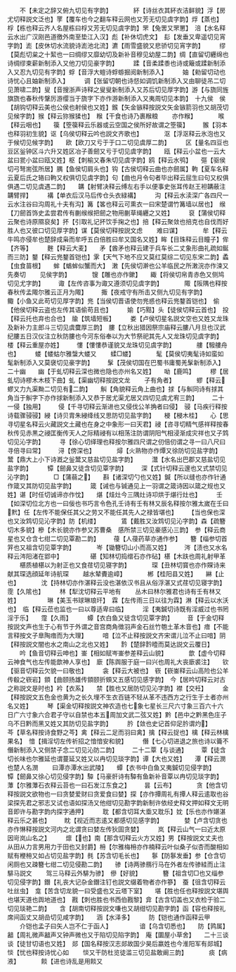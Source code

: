 <!-- { "loadSidebar": true } -->
　　不【未定之辞又俯九切见有字韵】　　　　紑【诗丝衣其紑衣洁鲜貌】浮【房尤切释説文泛也】罦【覆车也今之翻车释云网也又芳无切见虞字韵】烰【蒸也】　　　桴【栋也释云齐人名屋栋曰桴又芳无切见虞字韵】罘【兔罟又罘罳】　涪【水名释云水出广汉刚邑道徼外南至垫江入汉】彪【补休切虎文】　髟【发垂又卑遥切见宵字韵】滮【皮休切水流貌诗滮池北流】瀌【雨雪盛貌又悲骄切见宵字韵】　　　缪【莫彪切枲之十絜也一曰绸缪又靡幼切及新补音穆见幼屋二韵】绸【直留切纒绵也诗绸缪束薪新制添入又他刀切见豪字韵】　　　蹂【音柔蹂黍也诗或簸或蹂新制添入又忍九切见有字韵】蜉【音浮大螘诗蜉蝣掘阅新制添入】　　　妯【勑留切动也诗忧心且妯新制添入】　　　调【张留切朝也诗惄如调饥新制添入又由聊徒吊二切见萧啸二韵】叟【音搜浙声诗释之叟叟新制添入又苏后切见厚字韵】游【与旒同旌旗旒也春秋传鞶厉游缨当于旒字下亦作游新制添入又夷周切见本韵】　十九侯　侯【胡钩切释云美也公侯也射侯也又姓】鍭【矢金镞释按説文矢金镞箭羽也又胡茂切见候字韵】猴【释云狝猴猱也】　糇【干食也诗乃裹糇粮
　　亦作糇】　　　　喉【释云咽也】　　篌【箜篌释云乐器或云空国之侯所好故谓之箜篌】
　　翭【羽本也释羽初生貌】讴【乌侯切释云吟也説文齐歌也】　　　　沤【浮沤释云氷泡也又于候切见候字韵】　　欧【欧刀又亏于于口二切见虞厚二韵】　　　区【量名四豆也豆区釡钟区斗六升又姓区冶子善劒又亏于切见虞字韵】　　瓯【释云小盆也一云大盆曰瓽小盆曰瓯又姓】枢【刺榆又春朱切见虞字韵】鸥【释云水鸮】　　彄【驱侯切弓弩耑弦所居】腢【鱼侯切肩头也】钩【古侯切释云曲也亦劒属】軥【夏车名释云夏后氏之辂曰軥又权俱切见虞字韵】句【曲也月令句者毕出释云屈生曰句又权俱俱遇二切见虞遇二韵】　　韝【射臂决释云缚左右手以便事史张耳传赵王袒韝蔽注韝臂捍】　　　褠【单衣后汉马后传仓头衣緑褠】　　　沟【释云水渎深广各四尺一云水注谷曰沟周礼十夫有沟】篝【笿也释云可熏衣一曰宋楚谓竹篝墙以居也】　缑【刀劒首饰史孟尝君传有蒯缑缑把劒之物用蒯草绳纒之又姓】　　　裒【蒲侯切释云聚也诗原隰裒矣】抔【引取礼记抔饮手掬之也】掊【释云聚敛也掊克也自伐而好胜人也又彼口切见厚字韵】谋【莫侯切释按説文虑
　　难曰谋】　　　　牟【释云牛鸣亦侵牟也楚辞成枭而牟呼五白倍胜曰牟又国名又姓】眸【目珠释云目瞳子】侔【齐等】　　　麰【释云大麦】　　矛【酋矛也释云建于兵车长二丈象形曲礼疏如鋋而三防】鍪【释云兠鍪首铠也】雺【天气下地不应又莫红莫综二切见东宋二韵】蟊【虫食苗根】　　蛑【蝤蛑似蟹而大】　潄【先侯切澣也公羊临民之所潄浣亦作涑又先奏切
　　见侯字韵】　　　　锼【雕也亦作鏉】　　緅【将侯切帛青赤色又侧鸠切见尤字韵】
　　诹【左传咨事为诹又遵须切见虞字韵】　　　　陬【阪隅也释按春秋传孟陬尔雅云正月为陬】
　　掫【夜戒守有所击又侧九切见有字韵】　　　　鲰【小鱼又此苟切见厚字韵】兠【当侯切晋语使勿兠惑也释云兠鍪首铠也】　偷【他侯切释云盗也左传其语偷苟且也】　　　媮【巧黠】头【徒侯切释云首也】　投【释云托也弃也合也】　牏【筑墙短板】　　　娄【卢侯切星名説文空也又姓又龙珠及新补力主郎斗三切见虞麌厚三韵】　膢【立秋出猎因祭宗庙释云膢八月旦也汉武纪膢五日汉仪注立秋防膢也今河东俗奉以为大节祭祀其先人又龙珠切见虞字韵】　　楼【释云重屋亦姓】
　　慺【慺慺恭谨貌又龙珠切见虞字韵】　　　　艛【驋艛舟也】　　　蝼【蝼蛄尔雅螜大蝼又
　　蝚□蝼】　　　　髦【莫侯切夷髦诗如蛮如髦新制添入又莫襃切见豪字韵】
　　髳【茂侯切国在巴蜀书庸蜀羌髳新制添入】　　　二十幽　　幽【于虬切释云深也微也隐也亦州名又姓】　　呦【鹿鸣】　　　樛【居虬切诗樛木木枝下曲】虬【渠幽切释按説文龙
　　子有角者】　　　　蟉【释云蟉又力九渠黝二切见有二韵】　　觓【角貌释云角上曲也】捄【与觓同诗有捄其角当于觓字下亦作捄新制添入又恭于居尤渠尤居又四切见虞尤宥三韵】
　　二十一侵【独用】
　　侵【千寻切释云渐进也又侵伐公羊捔者曰侵】　骎【马疾行释按诗载骤骎骎】綅【诗贝胄朱綅绛线又思防切见盐字韵】　　梫【梫木桂】　　心【思寻切星名释云火藏説文土藏也在身之中象形一曰天君】祲【咨寻切精气感祥释按春秋传见赤黒之祲匡衡传天人之际精祲有以相荡注防谓阴阳气相浸渐成灾祥也又子鸩切见沁字韵】　　　寻【徐心切绎理也释按尔雅四尺谓之仞倍仞谓之寻一曰八尺曰寻倍寻曰常】
　　浔【傍深也】　　　　燖【火熟物亦作燂又徐防切见盐字韵】　　　鬵【鼎大上小下诗漑之釡鬵又慈盐切见盐字韵】　　　灊【水名出巴郡又慈盐切见盐字韵】　　　镡【劒鼻又徒含切见覃字韵】
　　深【式针切释云邃也又式禁切见沁字韵】　　　　□【蒲蒻之】　　斟【诸深切勺也又姓】鍼【所以缝也亦作针通作箴又其防切见盐字韵】　　　箴【诫也与铖通见上一羽谓之箴诗因以箴之规也又姓】谌【时任切诚谛亦作忱】　　煁【烓灶今三隅灶诗卭烘于煁行灶也】　　　壬【如深切位北方也一曰佞也书巧言令色孔壬诗有壬有林又辰名释按尔雅太嵗在壬曰黓】任【左传不能保任其父之劳又不能任其先人之禄皆堪也】
　　【当也保也深也又汝鸩切见沁字韵】防【机缕】　　　　鵀【戴胜又汝鸩切见沁字韵】森【疏簪切木多貌】槮【木长貌亦作参又苏曹桑　感所禁三切见豪感沁三韵】　参【释云商星也又仓含七绀二切见覃勘二韵】
　　葠【人葠药草亦通作参】　　簪【缁参切首笄也又祖含切见覃字韵】　　　　岑【锄簪切山小而高又姓】
　　涔【渍也又水名释云涔阳渚在郢中】　　　　　碪【知林切捣缯石亦作砧】椹【木趺也周礼射甲革
　　椹质植椹以为射正也又食荏切见寝字韵】　　　　琛【丑林切寳也亦作賝诗来献其琛选顔延年诗航琛
　　越水辇賮逾嶂】　　　　郴【桂阳县又姓】　　綝【止也】　　　　沈【持林切亦作湛释云没也湛依汉书且从俗浮湛又式荏切见寝字韵】　　　霃【久隂也】　　　林【犁沈切释云平地有
　　丛木曰林尔雅君也诗有壬有林又姓】　　　　　琳【美玉书球琳琅玕】　霖【左传雨三日以往为霖】淋【释云以水沃也】　临【释云莅也监也一曰以尊适卑曰临】　　　淫【夷鍼切诗既有淫威过也书罔淫于乐】　　霪【久雨】　　　蟫【衣白鱼又徒含切见覃字韵】
　　音【于金切释按説文声也生于心有节于外谓之音宫商角徴羽声金石丝竹匏土革木音也】瘖【不能言释按文子臯陶瘖而为大理】　　　喑【泣不止释按説文齐宋谓儿泣不止曰喑】阴【释按説文闇也水之南山之北也又姓】　　霒【楚辞霒曀而莫达説文云覆日】
　　吟【鱼音切释云呻也】崟【相如赋岑崟参差释云山貌】　　　　歆【虚今切释云神食气也左传能歆神人享也】　廞【陈舆服于庭一曰兴也周礼大丧廞裘注】　　钦【驱音切释云欠貌一曰敬也】　　　衾【释云大被也】　嵚【嵚崟释云山高险也公羊传殽之嵚岩】顉【曲颐扬雄传顉颐折頞又五感切见感字韵】　今【居吟切释云对古之称説文是时也】衿【衣系】　　禁【胜也又居防切见沁字韵】襟【交衽】　　　金【释按説文五色金也黄为之长久埋不生衣百链不轻从革不违西方之行生于土者亦州名又姓】　　　琴【渠金切释按説文神农造也七象七星长三尺六寸象三百六十六日广六寸象六合君子守以自禁也本五周加文武二弦又姓】黔【邑中之黔黑色庄子乌不日黔而黑又姓又其防切见盐字韵】　　　肣【敛也史记首仰足肣谓灼】　　　芩【草名释按诗食野之芩】禽【释云二足而羽曰禽】擒【释云捉也】檎【释云林檎果名】　愔【揖淫切左传祈招之愔愔安和貌】　　　僭【七心切进退之旅也诗以籥不僭新制添入又侧禁子念二切见沁防二韵】
　　二十二覃【与谈通】
　　覃【徒含切长味也尔雅延也谓蔓延又姓又以冉切见琰字韵】谭【大也又姓】　　潭【释云潣也楚人名潣
　　曰潭亦潭水出武陵】　　蟫【衣书中白鱼又夷鍼切见侵字韵】　　　　镡【劒鼻又徐心切见侵字韵】驔【马豪骭诗有驔有鱼新补音覃以冉切见琰字韵】　藫【尔雅藫石衣释云苔也一曰石发江东食之】
　　昙【云布】　　　　贪【他含切释按説文欲物也一曰贪婪爱财曰贪爱食曰婪】探【亦作撢周礼有撢人释云逺取也谷梁探先君之邪志又试也语如探汤又他绀切见勘字韵新制许依经史释文押如释文无明音即许与勘字韵内探字通押】　　　耽【都含切耳大埀又耽乐】妉【乐也亦作媅湛释云乐之甚也】
　　眈【视近而志逺又都感切见感字韵】　　　　婪【卢含切贪也亦作惏释按説文河内之北谓贪曰婪左传狄固贪婪】　　　岚【释云山气一曰近太原因岢岚山名之】　　　燷【也】南【那含切释云火方又姓】男【释按説文丈夫也从田从力言男用力于田也又封爵】枏【尔雅梅枏亦作楠释云叶似桑子似杏而酸相如赋有楩枏又如占切见盐字韵】毵【苏含切毛长也】　　鬖【防鬖发垂】参【仓含切闲厕也又疎簪七绀二切见侵勘二韵】　　骖【诗两骖鴈行马在外者左传骖絓而止注騑马説文
　　驾三马释云外騑为骖】　傪【好貌】　　　　簪【祖含切□也又缁参切见侵字韵】鐕【礼丧大记杂金鐕注钉也説文缀着物者亦作篸】　蚕【徂含切释云吐丝虫】　龛【苦含切龙貌一曰受盛也又云塔下室】　　堪【胜也任也释按説文堪舆也堪天道也舆地道也】　戡【刺也胜也书西伯戡黎】弇【古含切盖也又衣检于验二切见琰艳二韵】　　含【胡南切释按説文嗛也又胡绀切见勘字韵】函【容也释按礼席间函丈又胡嵒切见咸字韵】　　涵【水泽多】　　　防【铠也通作函释云甲
　　介铠也孟子曰矢人岂不仁于函人】　　　　　谙【乌含切悉也】　　防【鹑属】韽【周礼微声韽声又钟声微也又于陷切见陷字韵】　庵【圜屋小草舍】　　二十三谈谈【徒甘切语也又姓】　郯【国名释按汉志郯故国少昊后嬴姓也今淮阳军有郯城】惔【忧也释按诗忧心如
　　惔又干防杜览徒滥三切见盐敢阚三韵】　　　　痰【病液】　　　　餤【进也诗乱是用餤又
